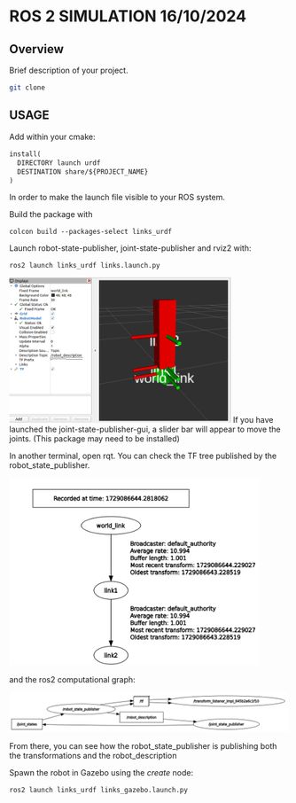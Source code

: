 # ROS 2 SIMULATION 16/10/2024

## Overview
Brief description of your project.
```bash
git clone 
```

## USAGE
Add within your cmake:
```
install(
  DIRECTORY launch urdf
  DESTINATION share/${PROJECT_NAME}
)
```

In order to make the launch file visible to your ROS system.

Build the package with
```
colcon build --packages-select links_urdf
```

Launch robot-state-publisher, joint-state-publisher and rviz2 with:
```
ros2 launch links_urdf links.launch.py
```

<img src="images/rviz_1.png" alt="Description of the image" width="400"/>
If you have launched the joint-state-publisher-gui, a slider bar will appear to move the joints. (This package may need to be installed)

In another terminal, open rqt. You can check the TF tree published by the robot_state_publisher.

<img src="images/tf_tree.png" alt="Description of the image" width="450"/>

and the ros2 computational graph:

<img src="images/graph.png" alt="Description of the image" width="550"/>

From there, you can see how the robot_state_publisher is publishing both the transformations and the robot_description



Spawn the robot in Gazebo using the *create* node:
```
ros2 launch links_urdf links_gazebo.launch.py
```



